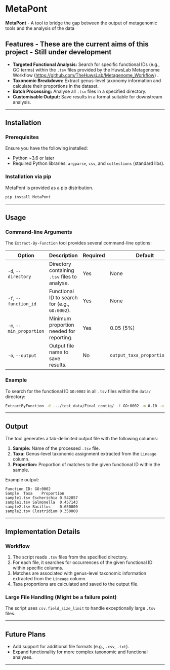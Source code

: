 # MetaPont
**MetaPont**  - A tool to bridge the gap between the output of metagenomic tools and the analysis of the data

## Features - These are the current aims of this project  - Still under development

- **Targeted Functional Analysis:** Search for specific functional IDs (e.g., GO terms) within the `.tsv` files provided by the HuwsLab Metagenome Workflow (https://github.com/TheHuwsLab/Metagenome_Workflow) .
- **Taxonomic Breakdown:** Extract genus-level taxonomy information and calculate their proportions in the dataset.
- **Batch Processing:** Analyse all `.tsv` files in a specified directory.
- **Customisable Output:** Save results in a format suitable for downstream analysis.

---

## Installation

### Prerequisites

Ensure you have the following installed:

- Python ~3.6 or later
- Required Python libraries: `argparse`, `csv`, and `collections` (standard libs).

### Installation via pip

MetaPont is provided as a pip distribution. 

```bash
pip install MetaPont 
```

---

## Usage

### Command-line Arguments

The `Extract-By-Function` tool provides several command-line options:

| Option                   | Description                                   | Required | Default                       |
|--------------------------|-----------------------------------------------|----------|-------------------------------|
| `-d`, `--directory`      | Directory containing `.tsv` files to analyse. | Yes      | None                          |
| `-f`, `--function_id`    | Functional ID to search for (e.g., `GO:0002`). | Yes      | None                          |
| `-m`, `--min_proportion` | Minimum proportion needed for reporting.      | Yes      | 0.05 (5%)                     |
| `-o`, `--output`         | Output file name to save results.             | No       | `output_taxa_proportions.tsv` |

### Example

To search for the functional ID `GO:0002` in all `.tsv` files within the `data/` directory:

```bash
ExtractByFunction -d .../test_data/Final_contig/ -f GO:0002 -m 0.10 -o .../test_data/Final_Contig/Extract_By_Function_Out/results.tsv
```

---

## Output

The tool generates a tab-delimited output file with the following columns:

1. **Sample:** Name of the processed `.tsv` file.
2. **Taxa:** Genus-level taxonomic assignment extracted from the `Lineage` column.
3. **Proportion:** Proportion of matches to the given functional ID within the sample.

Example output:

```
Function ID: GO:0002
Sample	Taxa	Proportion
sample1.tsv	Escherichia	0.542857
sample1.tsv	Salmonella	0.457143
sample2.tsv	Bacillus	0.650000
sample2.tsv	Clostridium	0.350000
```

---

## Implementation Details

### Workflow

1. The script reads `.tsv` files from the specified directory.
2. For each file, it searches for occurrences of the given functional ID within specific columns.
3. Matches are associated with genus-level taxonomic information extracted from the `Lineage` column.
4. Taxa proportions are calculated and saved to the output file.

### Large File Handling (Might be a failure point)

The script uses `csv.field_size_limit` to handle exceptionally large `.tsv` files.

---

## Future Plans

- Add support for additional file formats (e.g., `.csv`, `.txt`).
- Expand functionality for more complex taxonomic and functional analyses.
---

